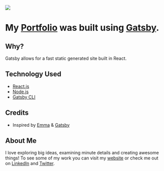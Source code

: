![](https://unsplash.com/photos/sQvS4SsDbPo)

# My [Portfolio](https://scottpierce-wrobel.com/) was built using [Gatsby](https://www.gatsbyjs.org/).

## Why?

Gatsby allows for a fast static generated site built in React.

## Technology Used

* [React.js](https://reactjs.org/)
* [Node.js](https://nodejs.org/en/)
* [Gatsby CLI](https://www.gatsbyjs.org/docs/)

## Credits

* Inspired by [Emma](https://portfolio-emma.netlify.com/) & [Gatsby](https://www.gatsbyjs.org/tutorial/part-four/)

## About Me

I love exploring big ideas, examining minute details and creating awesome things! To see some of my work you can visit my [website](https://scottpierce-wrobel.com) or check me out on [LinkedIn](https://www.linkedin.com/in/scott-pierce-wrobel/) and [Twitter](https://twitter.com/scottpiercew).
